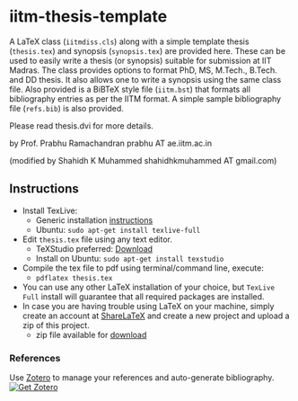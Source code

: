 # iitm-thesis-template

A LaTeX class (`iitmdiss.cls`) along with a simple template thesis
(`thesis.tex`) and synopsis (`synopsis.tex`) are provided here.  These can
be used to easily write a thesis (or synopsis) suitable for submission
at IIT Madras.  The class provides options to format PhD, MS,
M.Tech., B.Tech. and DD thesis.  It also allows one to write a synopsis
using the same class file.  Also provided is a BiBTeX style file
(`iitm.bst`) that formats all bibliography entries as per the IITM
format.  A simple sample bibliography file (`refs.bib`) is also
provided.

Please read thesis.dvi for more details.


by Prof. Prabhu Ramachandran prabhu AT ae.iitm.ac.in

(modified by Shahidh K Muhammed shahidhkmuhammed AT gmail.com)

## Instructions

- Install TexLive:
  - Generic installation [instructions](http://www.tug.org/texlive/acquire-netinstall.html)
  - Ubuntu:  `sudo apt-get install texlive-full`
- Edit `thesis.tex` file using any text editor.
  - TeXStudio preferred: [Download](http://www.texstudio.org/)
  - Install on Ubuntu: `sudo apt-get install texstudio`
- Compile the tex file to pdf using terminal/command line, execute:
  - `pdflatex thesis.tex`
- You can use any other LaTeX installation of your choice, but `TexLive Full` install will guarantee that all required packages are installed.
- In case you are having trouble using LaTeX on your machine, simply create an account at [ShareLaTeX](https://www.sharelatex.com/) and create a new project and upload a zip of this project.
  - zip file available for [download](https://github.com/The-WebOps-Club/iitm-thesis-template/archive/master.zip)

### References

Use [Zotero](https://www.zotero.org/) to manage your references and auto-generate bibliography. 
<a href="http://www.zotero.org/">
  <img border="0" alt="Get Zotero" title="Get Zotero" 
  src="http://www.zotero.org/images/promote/get_zotero_98x39.gif">
</a>
